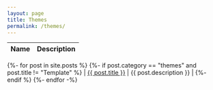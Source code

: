 ```yaml
---
layout: page
title: Themes
permalink: /themes/
---
```


| Name | Description |
| --- | --- |
{%- for post in site.posts %}
    {%- if post.category == "themes" and post.title != "Template" %}
        | <a href="{{ site.url }}/{{ post.permalink }}">{{ post.title }}</a> | {{ post.description }} |
    {%- endif %}
{%- endfor -%}